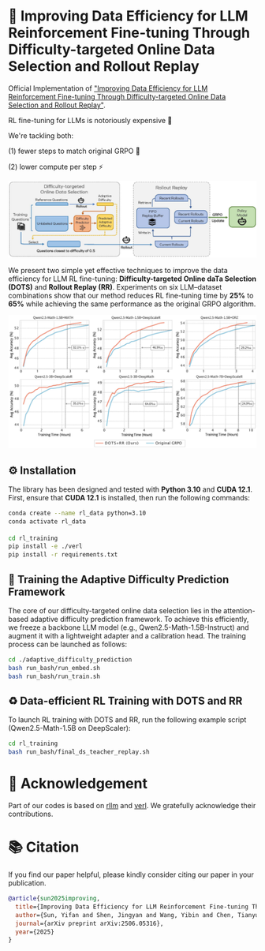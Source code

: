 # 🚀 Improving Data Efficiency for LLM Reinforcement Fine-tuning Through Difficulty-targeted Online Data Selection and Rollout Replay

Official Implementation of ["Improving Data Efficiency for LLM Reinforcement Fine-tuning Through Difficulty-targeted Online Data Selection and Rollout Replay"](https://arxiv.org/abs/2506.05316).

RL fine-tuning for LLMs is notoriously expensive 💸

We're tackling both:

(1) fewer steps to match original GRPO 🚀

(2) lower compute per step ⚡️

![Framework](figures/main.jpg)

We present two simple yet effective techniques to improve the data efficiency for LLM RL fine-tuning:  **Difficulty-targeted Online daTa Selection (DOTS)** and **Rollout Replay (RR)**. Experiments on six LLM–dataset combinations show that our method reduces RL fine-tuning time by **25%** to **65%** while achieving the same performance as the original GRPO algorithm.

![Results](figures/performance.jpg)

## ⚙️ Installation

The library has been designed and tested with **Python 3.10** and  **CUDA 12.1**. First, ensure that **CUDA 12.1** is installed, then run the following commands:

```bash
conda create --name rl_data python=3.10
conda activate rl_data

cd rl_training
pip install -e ./verl
pip install -r requirements.txt
```

## 🧠 Training the Adaptive Difficulty Prediction Framework

The core of our difficulty-targeted online data selection lies in the attention-based adaptive difficulty prediction framework.  To achieve this efficiently, we freeze a backbone LLM model (e.g., Qwen2.5-Math-1.5B-Instruct) and augment it with a lightweight adapter and a calibration head. The training process can be launched as follows:

```bash
cd ./adaptive_difficulty_prediction
bash run_bash/run_embed.sh
bash run_bash/run_train.sh
```

## ♻️ Data-efficient RL Training with DOTS and RR

To launch RL training with DOTS and RR, run the following example script (Qwen2.5-Math-1.5B on DeepScaler):

```bash
cd rl_training
bash run_bash/final_ds_teacher_replay.sh
```

# 🙏 Acknowledgement

Part of our codes is based on [rllm](https://github.com/agentica-project/rllm/tree/main) and [verl](https://github.com/volcengine/verl). We gratefully acknowledge their contributions.

# 📚 Citation

If you find our paper helpful, please kindly consider citing our paper in your publication.

```bibtex
@article{sun2025improving,
  title={Improving Data Efficiency for LLM Reinforcement Fine-tuning Through Difficulty-targeted Online Data Selection and Rollout Replay},
  author={Sun, Yifan and Shen, Jingyan and Wang, Yibin and Chen, Tianyu and Wang, Zhendong and Zhou, Mingyuan and Zhang, Huan},
  journal={arXiv preprint arXiv:2506.05316},
  year={2025}
}
